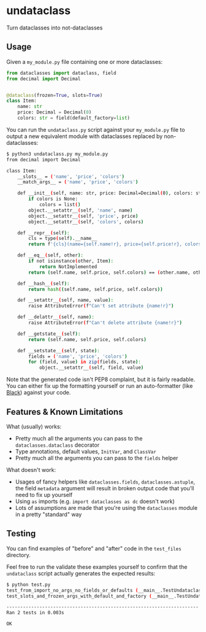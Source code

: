 # undataclass

Turn dataclasses into not-dataclasses


## Usage

Given a `my_module.py` file containing one or more dataclasses:

```python
from dataclasses import dataclass, field
from decimal import Decimal


@dataclass(frozen=True, slots=True)
class Item:
    name: str
    price: Decimal = Decimal(0)
    colors: str = field(default_factory=list)
```

You can run the `undataclass.py` script against your `my_module.py` file to output a new equivalent module with dataclasses replaced by non-dataclasses:

```bash
$ python3 undataclass.py my_module.py
from decimal import Decimal

class Item:
    __slots__ = ('name', 'price', 'colors')
    __match_args__ = ('name', 'price', 'colors')

    def __init__(self, name: str, price: Decimal=Decimal(0), colors: str=None) -> None:
        if colors is None:
            colors = list()
        object.__setattr__(self, 'name', name)
        object.__setattr__(self, 'price', price)
        object.__setattr__(self, 'colors', colors)

    def __repr__(self):
        cls = type(self).__name__
        return f'{cls}(name={self.name!r}, price={self.price!r}, colors={self.colors!r})'

    def __eq__(self, other):
        if not isinstance(other, Item):
            return NotImplemented
        return (self.name, self.price, self.colors) == (other.name, other.price, other.colors)

    def __hash__(self):
        return hash((self.name, self.price, self.colors))

    def __setattr__(self, name, value):
        raise AttributeError(f"Can't set attribute {name!r}")

    def __delattr__(self, name):
        raise AttributeError(f"Can't delete attribute {name!r}")

    def __getstate__(self):
        return (self.name, self.price, self.colors)

    def __setstate__(self, state):
        fields = ('name', 'price', 'colors')
        for (field, value) in zip(fields, state):
            object.__setattr__(self, field, value)
```

Note that the generated code isn't PEP8 complaint, but it is fairly readable.
You can either fix up the formatting yourself or run an auto-formatter (like [Black][]) against your code.


## Features & Known Limitations

What (usually) works:

- Pretty much all the arguments you can pass to the `dataclasses.dataclass` decorator
- Type annotations, default values, `InitVar`, and `ClassVar`
- Pretty much all the arguments you can pass to the `fields` helper

What doesn't work:

- Usages of fancy helpers like `dataclasses.fields`, `dataclasses.astuple`, the field `metadata` argument will result in broken output code that you'll need to fix up yourself
- Using `as` imports (e.g. `import dataclasses as dc` doesn't work)
- Lots of assumptions are made that you're using the `dataclasses` module in a pretty "standard" way


## Testing

You can find examples of "before" and "after" code in the `test_files` directory.

Feel free to run the validate these examples yourself to confirm that the `undataclass` script actually generates the expected results:

```bash
$ python test.py
test_from_import_no_args_no_fields_or_defaults (__main__.TestUndataclass) ... ok
test_slots_and_frozen_args_with_default_and_factory (__main__.TestUndataclass) ... ok

----------------------------------------------------------------------
Ran 2 tests in 0.003s

OK

```


[black]: https://black.readthedocs.io
